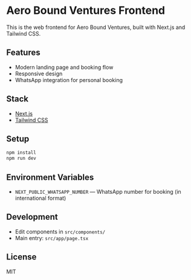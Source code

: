 # Aero Bound Ventures Frontend

This is the web frontend for Aero Bound Ventures, built with Next.js and Tailwind CSS.

## Features
- Modern landing page and booking flow
- Responsive design
- WhatsApp integration for personal booking

## Stack
- [Next.js](https://nextjs.org/)
- [Tailwind CSS](https://tailwindcss.com/)

## Setup
```bash
npm install
npm run dev
```

## Environment Variables
- `NEXT_PUBLIC_WHATSAPP_NUMBER` — WhatsApp number for booking (in international format)

## Development
- Edit components in `src/components/`
- Main entry: `src/app/page.tsx`

## License
MIT
